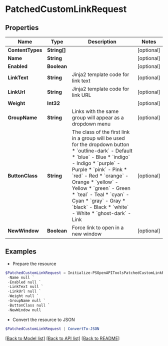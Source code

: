 # PatchedCustomLinkRequest
## Properties

Name | Type | Description | Notes
------------ | ------------- | ------------- | -------------
**ContentTypes** | **String[]** |  | [optional] 
**Name** | **String** |  | [optional] 
**Enabled** | **Boolean** |  | [optional] 
**LinkText** | **String** | Jinja2 template code for link text | [optional] 
**LinkUrl** | **String** | Jinja2 template code for link URL | [optional] 
**Weight** | **Int32** |  | [optional] 
**GroupName** | **String** | Links with the same group will appear as a dropdown menu | [optional] 
**ButtonClass** | **String** | The class of the first link in a group will be used for the dropdown button  * &#x60;outline-dark&#x60; - Default * &#x60;blue&#x60; - Blue * &#x60;indigo&#x60; - Indigo * &#x60;purple&#x60; - Purple * &#x60;pink&#x60; - Pink * &#x60;red&#x60; - Red * &#x60;orange&#x60; - Orange * &#x60;yellow&#x60; - Yellow * &#x60;green&#x60; - Green * &#x60;teal&#x60; - Teal * &#x60;cyan&#x60; - Cyan * &#x60;gray&#x60; - Gray * &#x60;black&#x60; - Black * &#x60;white&#x60; - White * &#x60;ghost-dark&#x60; - Link | [optional] 
**NewWindow** | **Boolean** | Force link to open in a new window | [optional] 

## Examples

- Prepare the resource
```powershell
$PatchedCustomLinkRequest = Initialize-PSOpenAPIToolsPatchedCustomLinkRequest  -ContentTypes null `
 -Name null `
 -Enabled null `
 -LinkText null `
 -LinkUrl null `
 -Weight null `
 -GroupName null `
 -ButtonClass null `
 -NewWindow null
```

- Convert the resource to JSON
```powershell
$PatchedCustomLinkRequest | ConvertTo-JSON
```

[[Back to Model list]](../README.md#documentation-for-models) [[Back to API list]](../README.md#documentation-for-api-endpoints) [[Back to README]](../README.md)

